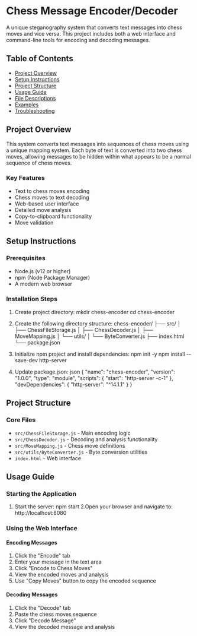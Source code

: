 # Chess Message Encoder/Decoder

A unique steganography system that converts text messages into chess moves and vice versa. This project includes both a web interface and command-line tools for encoding and decoding messages.

## Table of Contents
- [Project Overview](#project-overview)
- [Setup Instructions](#setup-instructions)
- [Project Structure](#project-structure)
- [Usage Guide](#usage-guide)
- [File Descriptions](#file-descriptions)
- [Examples](#examples)
- [Troubleshooting](#troubleshooting)

## Project Overview

This system converts text messages into sequences of chess moves using a unique mapping system. Each byte of text is converted into two chess moves, allowing messages to be hidden within what appears to be a normal sequence of chess moves.

### Key Features
- Text to chess moves encoding
- Chess moves to text decoding
- Web-based user interface
- Detailed move analysis
- Copy-to-clipboard functionality
- Move validation

## Setup Instructions

### Prerequisites
- Node.js (v12 or higher)
- npm (Node Package Manager)
- A modern web browser

### Installation Steps

1. Create project directory:
mkdir chess-encoder
cd chess-encoder

2. Create the following directory structure:
chess-encoder/
├── src/
│ ├── ChessFileStorage.js
│ ├── ChessDecoder.js
│ ├── MoveMapping.js
│ └── utils/
│ └── ByteConverter.js
├── index.html
└── package.json

3. Initialize npm project and install dependencies:
npm init -y
npm install --save-dev http-server


4. Update package.json:
json
{
"name": "chess-encoder",
"version": "1.0.0",
"type": "module",
"scripts": {
"start": "http-server -c-1"
},
"devDependencies": {
"http-server": "^14.1.1"
}
}



## Project Structure

### Core Files
- `src/ChessFileStorage.js` - Main encoding logic
- `src/ChessDecoder.js` - Decoding and analysis functionality
- `src/MoveMapping.js` - Chess move definitions
- `src/utils/ByteConverter.js` - Byte conversion utilities
- `index.html` - Web interface

## Usage Guide

### Starting the Application

1. Start the server:
npm start
2.Open your browser and navigate to:
http://localhost:8080


### Using the Web Interface

#### Encoding Messages
1. Click the "Encode" tab
2. Enter your message in the text area
3. Click "Encode to Chess Moves"
4. View the encoded moves and analysis
5. Use "Copy Moves" button to copy the encoded sequence

#### Decoding Messages
1. Click the "Decode" tab
2. Paste the chess moves sequence
3. Click "Decode Message"
4. View the decoded message and analysis


